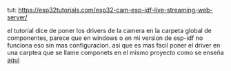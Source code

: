 tut: https://esp32tutorials.com/esp32-cam-esp-idf-live-streaming-web-server/

el tutorial dice de poner los drivers de la camera en la carpeta global de componentes, parece que en windows o en mi version de esp-idf no funciona eso sin mas configuracion. asi que es mas facil poner el driver en una carptea que se llame componets en el mismo proyecto como se enseña [aqui](https://docs.espressif.com/projects/esp-idf/en/latest/esp32/api-guides/build-system.html#example-project)